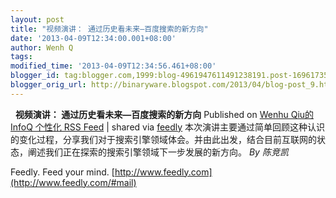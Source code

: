 ```yaml
---
layout: post
title: "视频演讲： 通过历史看未来—百度搜索的新方向"
date: '2013-04-09T12:34:00.001+08:00'
author: Wenh Q
tags:
modified_time: '2013-04-09T12:34:56.461+08:00'
blogger_id: tag:blogger.com,1999:blog-4961947611491238191.post-1696173572808527374
blogger_orig_url: http://binaryware.blogspot.com/2013/04/blog-post_9.html
---
```


  
**视频演讲： 通过历史看未来—百度搜索的新方向**
Published on [Wenhu Qiu的 InfoQ 个性化 RSS
Feed](http://www.infoq.com/cn/presentations/through-history-future-baidu-new-direction)
| shared via [feedly](http://www.feedly.com)
本次演讲主要通过简单回顾这种认识的变化过程，分享我们对于搜索引擎领域体会。并由此出发，结合目前互联网的状态，阐述我们正在探索的搜索引擎领域下一步发展的新方向。
*By 陈竞凯*

Feedly. Feed your mind.
[http://www.feedly.com](http://www.feedly.com/#mail)
